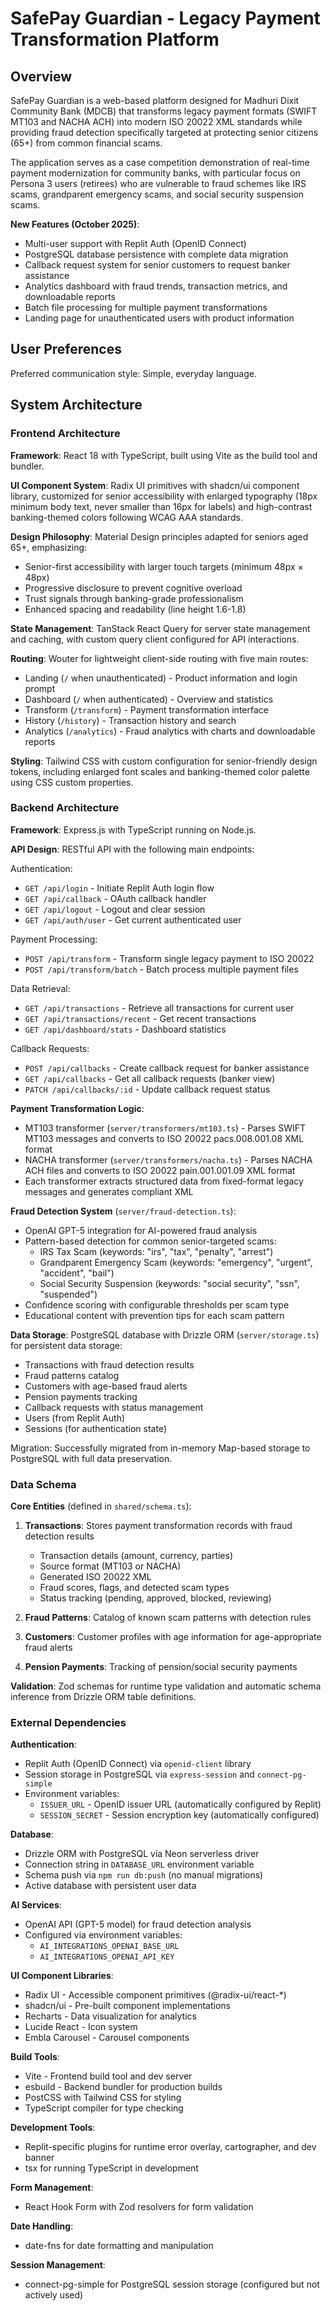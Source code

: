 # SafePay Guardian - Legacy Payment Transformation Platform

## Overview

SafePay Guardian is a web-based platform designed for Madhuri Dixit Community Bank (MDCB) that transforms legacy payment formats (SWIFT MT103 and NACHA ACH) into modern ISO 20022 XML standards while providing fraud detection specifically targeted at protecting senior citizens (65+) from common financial scams.

The application serves as a case competition demonstration of real-time payment modernization for community banks, with particular focus on Persona 3 users (retirees) who are vulnerable to fraud schemes like IRS scams, grandparent emergency scams, and social security suspension scams.

**New Features (October 2025)**:
- Multi-user support with Replit Auth (OpenID Connect)
- PostgreSQL database persistence with complete data migration
- Callback request system for senior customers to request banker assistance
- Analytics dashboard with fraud trends, transaction metrics, and downloadable reports
- Batch file processing for multiple payment transformations
- Landing page for unauthenticated users with product information

## User Preferences

Preferred communication style: Simple, everyday language.

## System Architecture

### Frontend Architecture

**Framework**: React 18 with TypeScript, built using Vite as the build tool and bundler.

**UI Component System**: Radix UI primitives with shadcn/ui component library, customized for senior accessibility with enlarged typography (18px minimum body text, never smaller than 16px for labels) and high-contrast banking-themed colors following WCAG AAA standards.

**Design Philosophy**: Material Design principles adapted for seniors aged 65+, emphasizing:
- Senior-first accessibility with larger touch targets (minimum 48px × 48px)
- Progressive disclosure to prevent cognitive overload
- Trust signals through banking-grade professionalism
- Enhanced spacing and readability (line height 1.6-1.8)

**State Management**: TanStack React Query for server state management and caching, with custom query client configured for API interactions.

**Routing**: Wouter for lightweight client-side routing with five main routes:
- Landing (`/` when unauthenticated) - Product information and login prompt
- Dashboard (`/` when authenticated) - Overview and statistics
- Transform (`/transform`) - Payment transformation interface
- History (`/history`) - Transaction history and search
- Analytics (`/analytics`) - Fraud analytics with charts and downloadable reports

**Styling**: Tailwind CSS with custom configuration for senior-friendly design tokens, including enlarged font scales and banking-themed color palette using CSS custom properties.

### Backend Architecture

**Framework**: Express.js with TypeScript running on Node.js.

**API Design**: RESTful API with the following main endpoints:

Authentication:
- `GET /api/login` - Initiate Replit Auth login flow
- `GET /api/callback` - OAuth callback handler
- `GET /api/logout` - Logout and clear session
- `GET /api/auth/user` - Get current authenticated user

Payment Processing:
- `POST /api/transform` - Transform single legacy payment to ISO 20022
- `POST /api/transform/batch` - Batch process multiple payment files

Data Retrieval:
- `GET /api/transactions` - Retrieve all transactions for current user
- `GET /api/transactions/recent` - Get recent transactions
- `GET /api/dashboard/stats` - Dashboard statistics

Callback Requests:
- `POST /api/callbacks` - Create callback request for banker assistance
- `GET /api/callbacks` - Get all callback requests (banker view)
- `PATCH /api/callbacks/:id` - Update callback request status

**Payment Transformation Logic**:
- MT103 transformer (`server/transformers/mt103.ts`) - Parses SWIFT MT103 messages and converts to ISO 20022 pacs.008.001.08 XML format
- NACHA transformer (`server/transformers/nacha.ts`) - Parses NACHA ACH files and converts to ISO 20022 pain.001.001.09 XML format
- Each transformer extracts structured data from fixed-format legacy messages and generates compliant XML

**Fraud Detection System** (`server/fraud-detection.ts`):
- OpenAI GPT-5 integration for AI-powered fraud analysis
- Pattern-based detection for common senior-targeted scams:
  - IRS Tax Scam (keywords: "irs", "tax", "penalty", "arrest")
  - Grandparent Emergency Scam (keywords: "emergency", "urgent", "accident", "bail")
  - Social Security Suspension (keywords: "social security", "ssn", "suspended")
- Confidence scoring with configurable thresholds per scam type
- Educational content with prevention tips for each scam pattern

**Data Storage**: PostgreSQL database with Drizzle ORM (`server/storage.ts`) for persistent data storage:
- Transactions with fraud detection results
- Fraud patterns catalog
- Customers with age-based fraud alerts
- Pension payments tracking
- Callback requests with status management
- Users (from Replit Auth)
- Sessions (for authentication state)

Migration: Successfully migrated from in-memory Map-based storage to PostgreSQL with full data preservation.

### Data Schema

**Core Entities** (defined in `shared/schema.ts`):

1. **Transactions**: Stores payment transformation records with fraud detection results
   - Transaction details (amount, currency, parties)
   - Source format (MT103 or NACHA)
   - Generated ISO 20022 XML
   - Fraud scores, flags, and detected scam types
   - Status tracking (pending, approved, blocked, reviewing)

2. **Fraud Patterns**: Catalog of known scam patterns with detection rules

3. **Customers**: Customer profiles with age information for age-appropriate fraud alerts

4. **Pension Payments**: Tracking of pension/social security payments

**Validation**: Zod schemas for runtime type validation and automatic schema inference from Drizzle ORM table definitions.

### External Dependencies

**Authentication**:
- Replit Auth (OpenID Connect) via `openid-client` library
- Session storage in PostgreSQL via `express-session` and `connect-pg-simple`
- Environment variables:
  - `ISSUER_URL` - OpenID issuer URL (automatically configured by Replit)
  - `SESSION_SECRET` - Session encryption key (automatically configured)

**Database**: 
- Drizzle ORM with PostgreSQL via Neon serverless driver
- Connection string in `DATABASE_URL` environment variable
- Schema push via `npm run db:push` (no manual migrations)
- Active database with persistent user data

**AI Services**:
- OpenAI API (GPT-5 model) for fraud detection analysis
- Configured via environment variables:
  - `AI_INTEGRATIONS_OPENAI_BASE_URL`
  - `AI_INTEGRATIONS_OPENAI_API_KEY`

**UI Component Libraries**:
- Radix UI - Accessible component primitives (@radix-ui/react-*)
- shadcn/ui - Pre-built component implementations
- Recharts - Data visualization for analytics
- Lucide React - Icon system
- Embla Carousel - Carousel components

**Build Tools**:
- Vite - Frontend build tool and dev server
- esbuild - Backend bundler for production builds
- PostCSS with Tailwind CSS for styling
- TypeScript compiler for type checking

**Development Tools**:
- Replit-specific plugins for runtime error overlay, cartographer, and dev banner
- tsx for running TypeScript in development

**Form Management**:
- React Hook Form with Zod resolvers for form validation

**Date Handling**:
- date-fns for date formatting and manipulation

**Session Management**:
- connect-pg-simple for PostgreSQL session storage (configured but not actively used)